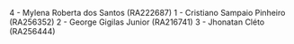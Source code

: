 4 - Mylena Roberta dos Santos (RA222687)
1 - Cristiano Sampaio Pinheiro (RA256352)
2 - George Gigilas Junior (RA216741)
3 - Jhonatan Cléto (RA256444)

